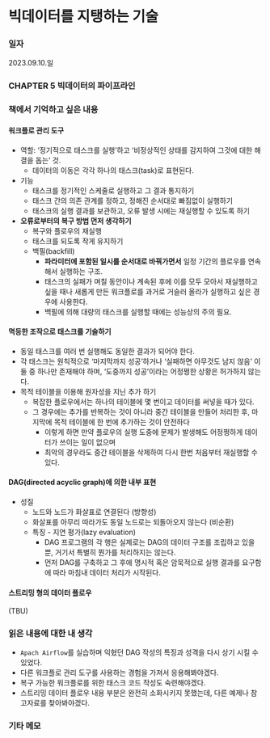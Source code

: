
  
# 빅데이터를 지탱하는 기술

  

### 일자

2023.09.10.일

  

### CHAPTER 5 빅데이터의 파이프라인

  

### 책에서 기억하고 싶은 내용

#### 워크플로 관리 도구
- 역할: ‘정기적으로 태스크를 실행’하고 ‘비정상적인 상태를 감지하여 그것에 대한 해결을 돕는’ 것.
	- 데이터의 이동은 각각 하나의 태스크(task)로 표현된다.
- 기능
	- 태스크를 정기적인 스케줄로 실행하고 그 결과 통지하기
	- 태스크 간의 의존 관계를 정하고, 정해진 순서대로 빠짐없이 실행하기
	- 태스크의 실행 결과를 보관하고, 오류 발생 시에는 재실행할 수 있도록 하기
- **오류로부터의 복구 방법 먼저 생각하기**
	- 복구와 플로우의 재실행
	- 태스크를 되도록 작게 유지하기
	- 백필(backfill)
		- **파라미터에 포함된 일시를 순서대로 바꿔가면서** 일정 기간의 플로우를 연속 해서 실행하는 구조.
		- 태스크의 실패가 며칠 동안이나 계속된 후에 이를 모두 모아서 재실행하고 싶을 때나 새롭게 만든 워크플로를 과거로 거슬러 올라가 실행하고 싶은 경우에 사용한다.
		- 백필에 의해 대량의 태스크를 실행할 때에는 성능상의 주의 필요.
#### 멱등한 조작으로 태스크를 기술하기
- 동일 태스크를 여러 번 실행해도 동일한 결과가 되어야 한다.
- 각 태스크는 원칙적으로 ‘마지막까지 성공’하거나 ‘실패하면 아무것도 남지 않음’ 이 둘 중 하나만 존재해야 하며, ‘도중까지 성공’이라는 어정쩡한 상황은 허가하지 않는다.
- 목적 테이블을 이용해 원자성을 지닌 추가 하기
	- 복잡한 플로우에서는 하나의 테이블에 몇 번이고 데이터를 써넣을 때가 있다. 
	- 그 경우에는 추가를 반복하는 것이 아니라 중간 테이블을 만들어 처리한 후, 마지막에 목적 테이블에 한 번에 추가하는 것이 안전하다 
		- 이렇게 하면 만약 플로우의 실행 도중에 문제가 발생해도 어정쩡하게 데이터가 쓰이는 일이 없으며
		- 최악의 경우라도 중간 테이블을 삭제하여 다시 한번 처음부터 재실행할 수 있다.

#### DAG(directed acyclic graph)에 의한 내부 표현
- 성질
	- 노드와 노드가 화살표로 연결된다 (방향성)
	- 화살표를 아무리 따라가도 동일 노드로는 되돌아오지 않는다 (비순환)
	- 특징 - 지연 평가(lazy evaluation)
		- DAG 프로그램의 각 행은 실제로는 DAG의 데이터 구조를 조립하고 있을 뿐, 거기서 특별히 뭔가를 처리하지는 않는다. 
		- 먼저 DAG를 구축하고 그 후에 명시적 혹은 암묵적으로 실행 결과를 요구함에 따라 마침내 데이터 처리가 시작된다.

#### 스트리밍 형의 데이터 플로우
(TBU)

### 읽은 내용에 대한 내 생각
- `Apach Airflow`를 실습하며 익혔던 DAG 작성의 특징과 성격을 다시 상기 시킬 수 있었다.
- 다른 워크플로 관리 도구를 사용하는 경험을 가져서 응용해봐야겠다.
- 복구 가능한 워크플로를 위한 태스크 코드 작성도 숙련해야겠다.
- 스트리밍 데이터 플로우 내용 부분은 완전히 소화시키지 못했는데, 다른 예제나 참고자료를 찾아봐야겠다.
  
  

### 기타 메모